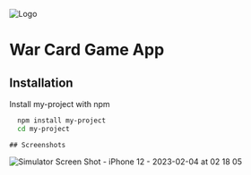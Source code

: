 
![Logo](https://dev-to-uploads.s3.amazonaws.com/uploads/articles/th5xamgrr6se0x5ro4g6.png)


# War Card Game App



## Installation

Install my-project with npm

```bash
  npm install my-project
  cd my-project
```
    ## Screenshots
![Simulator Screen Shot - iPhone 12 - 2023-02-04 at 02 18 05](https://user-images.githubusercontent.com/123213674/216722426-b20b33d9-d47a-4056-9bc3-85f4c13dc454.png)


